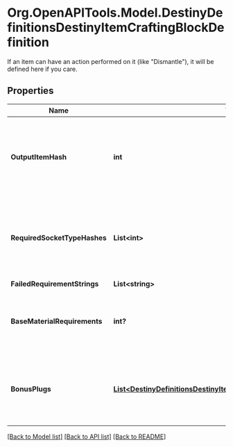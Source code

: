 # Org.OpenAPITools.Model.DestinyDefinitionsDestinyItemCraftingBlockDefinition
If an item can have an action performed on it (like \"Dismantle\"), it will be defined here if you care.

## Properties

Name | Type | Description | Notes
------------ | ------------- | ------------- | -------------
**OutputItemHash** | **int** | A reference to the item definition that is created when crafting with this &#39;recipe&#39; item. | [optional] 
**RequiredSocketTypeHashes** | **List&lt;int&gt;** | A list of socket type hashes that describes which sockets are required for crafting with this recipe. | [optional] 
**FailedRequirementStrings** | **List&lt;string&gt;** |  | [optional] 
**BaseMaterialRequirements** | **int?** | A reference to the base material requirements for crafting with this recipe. | [optional] 
**BonusPlugs** | [**List&lt;DestinyDefinitionsDestinyItemCraftingBlockBonusPlugDefinition&gt;**](DestinyDefinitionsDestinyItemCraftingBlockBonusPlugDefinition.md) | A list of &#39;bonus&#39; socket plugs that may be available if certain requirements are met. | [optional] 

[[Back to Model list]](../README.md#documentation-for-models) [[Back to API list]](../README.md#documentation-for-api-endpoints) [[Back to README]](../README.md)

